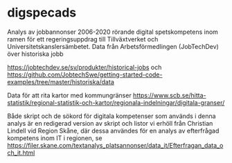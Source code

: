 # digspecads
Analys av jobbannonser 2006-2020 rörande digital spetskompetens inom ramen för ett regeringsuppdrag till Tillväxtverket och Universitetskanslersämbetet. Data från Arbetsförmedlingen (JobTechDev) över historiska jobb

https://jobtechdev.se/sv/produkter/historical-jobs
och
https://github.com/JobtechSwe/getting-started-code-examples/tree/master/historiska/data

Data för att rita kartor med kommungränser
https://www.scb.se/hitta-statistik/regional-statistik-och-kartor/regionala-indelningar/digitala-granser/

Både skript och de sökord för digitala kompetenser som används i denna analys är en redigerad version av skript och listor vi erhöll från Christian Lindell vid Region Skåne, där dessa användes för en analys av efterfrågad kompetens inom IT i regionen, se https://filer.skane.com/textanalys_platsannonser/data_it/Efterfragan_data_och_it.html 
